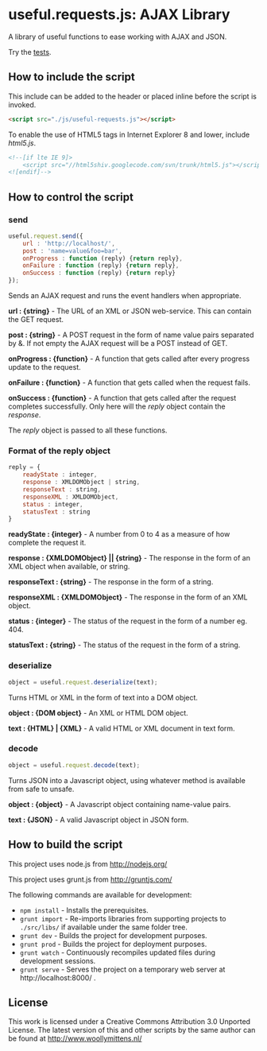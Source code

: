 # useful.requests.js: AJAX Library

A library of useful functions to ease working with AJAX and JSON.

Try the <a href="http://www.woollymittens.nl/useful/default.php?url=useful-requests">tests</a>.

## How to include the script

This include can be added to the header or placed inline before the script is invoked.

```html
<script src="./js/useful-requests.js"></script>
```

To enable the use of HTML5 tags in Internet Explorer 8 and lower, include *html5.js*.

```html
<!--[if lte IE 9]>
	<script src="//html5shiv.googlecode.com/svn/trunk/html5.js"></script>
<![endif]-->
```

## How to control the script

### send

```javascript
useful.request.send({
	url : 'http://localhost/',
	post : 'name=value&foo=bar',
	onProgress : function (reply) {return reply},
	onFailure : function (reply) {return reply},
	onSuccess : function (reply) {return reply}
});
```

Sends an AJAX request and runs the event handlers when appropriate.

**url : {string}** - The URL of an XML or JSON web-service. This can contain the GET request.

**post : {string}** - A POST request in the form of name value pairs separated by &. If not empty the AJAX request will be a POST instead of GET.

**onProgress : {function}** - A function that gets called after every progress update to the request.

**onFailure : {function}** - A function that gets called when the request fails.

**onSuccess : {function}** - A function that gets called after the request completes successfully. Only here will the *reply* object contain the *response*.

The *reply* object is passed to all these functions.

### Format of the reply object

```javascript
reply = {
	readyState : integer,
	response : XMLDOMObject | string,
	responseText : string,
	responseXML : XMLDOMObject,
	status : integer,
	statusText : string
}
```

**readyState : {integer}** - A number from 0 to 4 as a measure of how complete the request it.

**response : {XMLDOMObject} || {string}** - The response in the form of an XML object when available, or string.

**responseText : {string}** - The response in the form of a string.

**responseXML : {XMLDOMObject}** - The response in the form of an XML object.

**status : {integer}** - The status of the request in the form of a number eg. 404.

**statusText : {string}** - The status of the request in the form of a string.

### deserialize

```javascript
object = useful.request.deserialize(text);
```

Turns HTML or XML in the form of text into a DOM object.

**object : {DOM object}** - An XML or HTML DOM object.

**text : {HTML} | {XML}** - A valid HTML or XML document in text form.

### decode

```javascript
object = useful.request.decode(text);
```

Turns JSON into a Javascript object, using whatever method is available from safe to unsafe.

**object : {object}** - A Javascript object containing name-value pairs.

**text : {JSON}** - A valid Javascript object in JSON form.

## How to build the script

This project uses node.js from http://nodejs.org/

This project uses grunt.js from http://gruntjs.com/

The following commands are available for development:
+ `npm install` - Installs the prerequisites.
+ `grunt import` - Re-imports libraries from supporting projects to `./src/libs/` if available under the same folder tree.
+ `grunt dev` - Builds the project for development purposes.
+ `grunt prod` - Builds the project for deployment purposes.
+ `grunt watch` - Continuously recompiles updated files during development sessions.
+ `grunt serve` - Serves the project on a temporary web server at http://localhost:8000/ .

## License

This work is licensed under a Creative Commons Attribution 3.0 Unported License. The latest version of this and other scripts by the same author can be found at http://www.woollymittens.nl/
